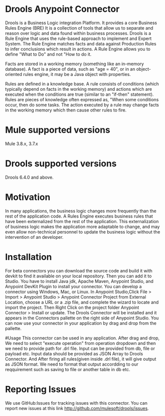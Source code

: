 # Drools Anypoint Connector

Drools is a Business Logic integration Platform. It provides a core Business Rules Engine (BRE) It is a collection of tools that allow us to separate and reason over logic and data found within business processes. Drools is a Rule Engine that uses the rule-based approach to implement and Expert System. The Rule Engine matches facts and data against Production Rules to infer conclusions which result in actions. A Rule Engine allows you to define "What to Do" and not "How to do it. 

Facts are stored in a working memory (something like an in-memory database). A fact is a piece of data, such as "age = 40", or in an object-oriented rules engine, it may be a Java object with properties.

Rules are defined in a knowledge base. A rule consists of conditions (which typically depend on facts in the working memory) and actions which are executed when the conditions are true (similar to an "if-then" statement). Rules are pieces of knowledge often expressed as, "When some conditions occur, then do some tasks. The action executed by a rule may change facts in the working memory which then cause other rules to fire.	

# Mule supported versions
Mule 3.8.x, 3.7.x

# Drools supported versions
Drools 6.4.0 and above.

# Motivation
In many applications, the business logic changes more frequently than the rest of the application code. A Rules Engine executes business rules that have been externalized from the rest of the application. This externalization of business logic makes the application more adaptable to change, and may even allow non-technical personnel to update the business logic without the intervention of an developer. 

# Installation 
For beta connectors you can download the source code and build it with devkit to find it available on your local repository. Then you can add it to Studio.
You have to install Java jdk, Apache Maven, Anypoint Studio, and Anypoint DevKit Plugin to install your connector. You can develop a connector using Windows, Mac, or Linux.
In Anypoint Studio,Click File > Import > Anypoint Studio > Anypoint Connector Project from External Location, choose a URL or a .zip file, and complete the wizard to locate and import the project.
Then Right Click on the project folder Anypoint Connector > Install or update. 
The Drools Connector will be installed and it appears in the Connectors pallette on the right side of Anypoint Studio. You can now use your connector in your application by drag and drop from the pallette.

#Usage
This connector can be used in any application. After drag and drop, We need to select "execute operation" from operation dropdown and then we need to provide path for .drl file. Input can be provided from db, file or payload etc. Input data should be provided as JSON Array to Drools Connector. And After firing all rules(given inside .drl file), it will give output as JSON format. We need to format that output accordding to our reqquirement such as saving to file or another table in db etc. 

# Reporting Issues
We use GitHub:Issues for tracking issues with this connector. You can report new issues at this link http://github.com/mulesoft/drools/issues.
